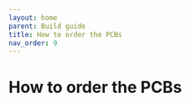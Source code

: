 ```yaml
--- 
layout: home
parent: Build guide
title: How to order the PCBs
nav_order: 9
--- 
```

# How to order the PCBs
